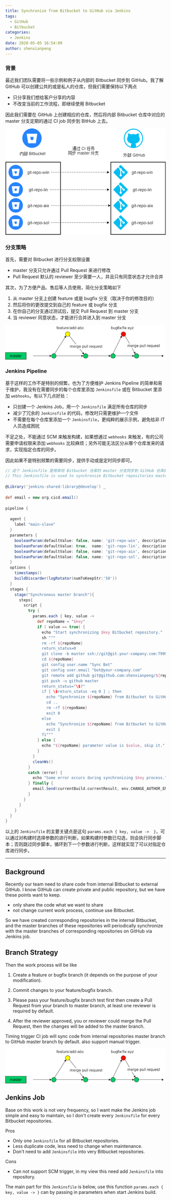 ```yaml
---
title: Synchronize from Bitbucket to GitHub via Jenkins
tags:
  - GitHub
  - Bitbucket
categories:
  - Jenkins
date: 2020-05-05 16:54:09
author: shenxianpeng
---
```


### 背景

最近我们团队需要将一些示例和例子从内部的 Bitbucket 同步到 GitHub。我了解 GitHub 可以创建公共的或是私人的仓库，但我们需要保持以下两点

* 只分享我们想给客户分享的内容
* 不改变当前的工作流程，即继续使用 Bitbucket

因此我们需要在 GitHub 上创建相应的仓库，然后将内部 Bitbucket 仓库中对应的 master 分支定期的通过 CI job 同步到 BitHub 上去。

![](sync-from-bitbucket-to-github/sync-diagrom.png)

### 分支策略

首先，需要对 Bitbucket 进行分支权限设置

* master 分支只允许通过 Pull Request 来进行修改
* Pull Request 默认的 reviewer 至少需要一人，并且只有同意状态才允许合并

其次，为了方便产品、售后等人员使用，简化分支策略如下

1. 从 master 分支上创建 feature 或是 bugfix 分支（取决于你的修改目的）
2. 然后将你的更改提交到自己的 feature 或 bugfix 分支
3. 在你自己的分支通过测试后，提交 Pull Request 到 master 分支
4. 当 reviewer 同意状态，才能进行合并进入到 master 分支

![分支策略](sync-from-bitbucket-to-github/branch-strategy.png)

### Jenkins Pipeline

基于这样的工作不是特别的频繁，也为了方便维护 Jenkins Pipeline 的简单和易于维护，我没有在需要同步的每个仓库里添加 `Jenkinsfile` 或在 Bitbucket 里添加 `webhooks`。有以下几点好处：

* 只创建一个 Jenkins Job，用一个 `Jenkinsfile` 满足所有仓库的同步
* 减少了冗余的 `Jenkinsfile` 的代码，修改时只需更维护一个文件
* 不需要在每个仓库里添加一个 `Jenkinsfile`，更纯粹的展示示例，避免给非 IT 人员造成困扰

不足之处，不能通过 SCM 来触发构建，如果想通过 `webhooks` 来触发，有的公司需要申请权限来添加 `webhooks` 比较麻烦；另外可能无法区分从哪个仓库发来的请求，实现指定仓库的同步。

因此如果不是特别频繁的需要同步，提供手动或是定时同步即可。

```groovy
// 这个 Jenkinsfile 是用来将 Bitbucket 仓库的 master 分支同步到 GitHub 仓库的 master 分支
// This Jenkinsfile is used to synchronize Bitbucket repositories master branches to GitHub repositories master branches.

@Library('jenkins-shared-library@develop') _

def email = new org.cicd.email()

pipeline {

  agent {
    label "main-slave"
  }
  parameters {
    booleanParam(defaultValue: false, name: 'git-repo-win', description: 'Sync internal git-repo-win master branch with external git-repo-win on GitHub')
    booleanParam(defaultValue: true,  name: 'git-repo-lin', description: 'Sync internal git-repo-lin master branch with external git-repo-lin on GitHub')
    booleanParam(defaultValue: false, name: 'git-repo-aix', description: 'Sync internal git-repo-aix master branch with external git-repo-aix on GitHub')
    booleanParam(defaultValue: false, name: 'git-repo-sol', description: 'Sync internal git-repo-sol master branch with external git-repo-sol on GitHub')
  }
  options {
    timestamps()
    buildDiscarder(logRotator(numToKeepStr:'50'))
  }
  stages {
    stage("Synchronous master branch"){
      steps{
        script {
          try {
            params.each { key, value ->
              def repoName = "$key"
              if ( value == true) {
                echo "Start synchronizing $key Bitbucket repository."
                sh """
                rm -rf ${repoName}
                return_status=0
                git clone -b master ssh://git@git.your-company.com:7999/~xshen/${repoName}.git
                cd ${repoName}
                git config user.name "Sync Bot"
                git config user.email "bot@your-company.com"
                git remote add github git@github.com:shenxianpeng/${repoName}.git
                git push -u github master
                return_status="\$?"
                if [ \$return_status -eq 0 ] ; then
                  echo "Synchronize ${repoName} from Bitbucket to GitHub success."
                  cd ..
                  rm -rf ${repoName}
                  exit 0
                else
                  echo "Synchronize ${repoName} from Bitbucket to GitHub failed."
                  exit 1
                fi"""
              } else {
                echo "${repoName} parameter value is $value, skip it."
              }
            }
            cleanWs()
          }
          catch (error) {
            echo "Some error occurs during synchronizing $key process."
          } finally {
            email.Send(currentBuild.currentResult, env.CHANGE_AUTHOR_EMAIL)
          }
        }
      }
    }
  }
}
```

以上的 `Jenkinsfile` 的主要关键点是这句 `params.each { key, value ->  }`，可以通过对构建时选择参数的进行判断，如果构建时参数已勾选，则会执行同步脚本；否则跳过同步脚本，循环到下一个参数进行判断，这样就实现了可以对指定仓库进行同步。

---

## Background

Recently our team need to share code from internal Bitbucket to external GitHub. I know GitHub can create private and public repository, but we have these points want to keep.

* only share the code what we want to share
* not change current work process, continue use Bitbucket.

So we have created corresponding repositories in the internal Bitbucket, and the master branches of these repositories will periodically synchronize with the master branches of corresponding repositories on GitHub via Jenkins job.

## Branch Strategy

Then the work process will be like

1. Create a feature or bugfix branch (it depends on the purpose of your modification).

2. Commit changes to your feature/bugfix branch.

3. Please pass your feature/bugfix branch test first then create a Pull Request from your branch to master branch, at least one reviewer is required by default.

4. After the reviewer approved, you or reviewer could merge the Pull Request, then the changes will be added to the master branch.

Timing trigger CI job will sync code from internal repositories master branch to GitHub master branch by default. also support manual trigger.

![Branch Strategy](sync-from-bitbucket-to-github/branch-strategy.png)

## Jenkins Job

Base on this work is not very frequency, so I want make the Jenkins job simple and easy to maintain, so I don't create every `Jenkinsfile` for every Bitbucket repositories.

Pros

* Only one `Jenkinsfile` for all Bitbucket repositories.
* Less duplicate code, less need to change when maintenance.
* Don't need to add `Jenkinsfile` into very Bitbucket repositories.

Cons

* Can not support SCM trigger, in my view this need add `Jenkinsfile` into repository.

The main part for this `Jenkinsfile` is below, use this function `params.each { key, value -> }` can by passing in parameters when start Jenkins build.